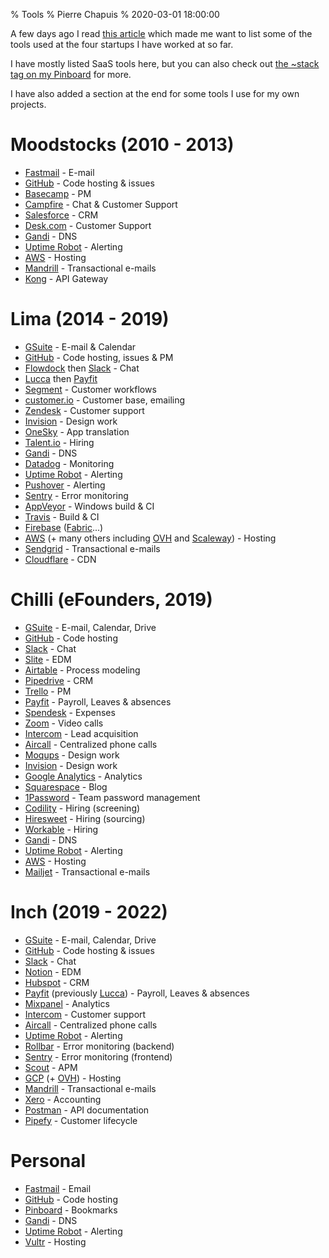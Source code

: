 % Tools
% Pierre Chapuis
% 2020-03-01 18:00:00

<!--@
  description = "Some tools I've used at various startups."
  updated = "2022-11-15 21:00:00"
-->

A few days ago I read [this article](https://acrossapp.com/blog/how-a-2-person-startup-already-uses-28-other-tools) which made me want to list some of the tools used at the four startups I have worked at so far.

I have mostly listed SaaS tools here, but you can also check out [the ~stack tag on my Pinboard](https://pinboard.in/u:catwell/t:~stack/) for more.

I have also added a section at the end for some tools I use for my own projects.

# Moodstocks (2010 - 2013)

- [Fastmail](https://www.fastmail.com) - E-mail
- [GitHub](https://github.com) - Code hosting & issues
- [Basecamp](https://basecamp.com) - PM
- [Campfire](https://basecamp.com/retired/campfire) - Chat & Customer Support
- [Salesforce](https://www.salesforce.com) - CRM
- [Desk.com](https://desk.com) - Customer Support
- [Gandi](https://gandi.net) - DNS
- [Uptime Robot](https://uptimerobot.com) - Alerting
- [AWS](https://aws.amazon.com) - Hosting
- [Mandrill](https://mandrillapp.com) - Transactional e-mails
- [Kong](https://konghq.com) - API Gateway

# Lima (2014 - 2019)

- [GSuite](https://gsuite.google.com) - E-mail & Calendar
- [GitHub](https://github.com) - Code hosting, issues & PM
- [Flowdock](https://www.flowdock.com) then [Slack](https://slack.com) - Chat
- [Lucca](https://www.lucca.fr) then [Payfit](https://payfit.com)
- [Segment](https://segment.com) - Customer workflows
- [customer.io](https://customer.io) - Customer base, emailing
- [Zendesk](https://www.zendesk.com) - Customer support
- [Invision](https://www.invisionapp.com) - Design work
- [OneSky](https://www.oneskyapp.com) - App translation
- [Talent.io](https://www.talent.io) - Hiring
- [Gandi](https://gandi.net) - DNS
- [Datadog](https://www.datadoghq.com) - Monitoring
- [Uptime Robot](https://uptimerobot.com) - Alerting
- [Pushover](https://pushover.net) - Alerting
- [Sentry](https://sentry.io) - Error monitoring
- [AppVeyor](https://www.appveyor.com) - Windows build & CI
- [Travis](https://travis-ci.com) - Build & CI
- [Firebase](https://firebase.google.com/) ([Fabric](https://get.fabric.io)...)
- [AWS](https://aws.amazon.com) (+ many others including [OVH](https://www.ovh.com) and [Scaleway](https://www.scaleway.com)) - Hosting
- [Sendgrid](https://sendgrid.com) - Transactional e-mails
- [Cloudflare](https://www.cloudflare.com) - CDN

# Chilli (eFounders, 2019)

- [GSuite](https://gsuite.google.com) - E-mail, Calendar, Drive
- [GitHub](https://github.com) - Code hosting
- [Slack](https://slack.com) - Chat
- [Slite](https://slite.com) - EDM
- [Airtable](https://airtable.com) - Process modeling
- [Pipedrive](https://www.pipedrive.com) - CRM
- [Trello](https://trello.com) - PM
- [Payfit](https://payfit.com) - Payroll, Leaves & absences
- [Spendesk](https://www.spendesk.com) - Expenses
- [Zoom](https://zoom.us) - Video calls
- [Intercom](https://www.intercom.com) - Lead acquisition
- [Aircall](https://aircall.io) - Centralized phone calls
- [Moqups](https://moqups.com) - Design work
- [Invision](https://www.invisionapp.com) - Design work
- [Google Analytics](https://analytics.google.com) - Analytics
- [Squarespace](https://www.squarespace.com) - Blog
- [1Password](https://1password.com) - Team password management
- [Codility](https://codility.com) - Hiring (screening)
- [Hiresweet](https://hiresweet.com) - Hiring (sourcing)
- [Workable](https://www.workable.com) - Hiring
- [Gandi](https://gandi.net) - DNS
- [Uptime Robot](https://uptimerobot.com) - Alerting
- [AWS](https://aws.amazon.com) - Hosting
- [Mailjet](https://www.mailjet.com) - Transactional e-mails

# Inch (2019 - 2022)

- [GSuite](https://gsuite.google.com) - E-mail, Calendar, Drive
- [GitHub](https://github.com) - Code hosting & issues
- [Slack](https://slack.com) - Chat
- [Notion](https://www.notion.so) - EDM
- [Hubspot](https://www.hubspot.fr) - CRM
- [Payfit](https://payfit.com) (previously [Lucca](https://www.lucca.fr)) - Payroll, Leaves & absences
- [Mixpanel](https://mixpanel.com) - Analytics
- [Intercom](https://www.intercom.com) - Customer support
- [Aircall](https://aircall.io) - Centralized phone calls
- [Uptime Robot](https://uptimerobot.com) - Alerting
- [Rollbar](https://rollbar.com) - Error monitoring (backend)
- [Sentry](https://sentry.io) - Error monitoring (frontend)
- [Scout](https://scoutapm.com) - APM
- [GCP](https://cloud.google.com) (+ [OVH](https://www.ovh.com)) - Hosting
- [Mandrill](https://mandrillapp.com) - Transactional e-mails
- [Xero](https://www.xero.com) - Accounting
- [Postman](https://www.postman.com) - API documentation
- [Pipefy](https://www.pipefy.com) - Customer lifecycle

# Personal

- [Fastmail](https://www.fastmail.com) - Email
- [GitHub](https://github.com) - Code hosting
- [Pinboard](https://pinboard.in) - Bookmarks
- [Gandi](https://gandi.net) - DNS
- [Uptime Robot](https://uptimerobot.com) - Alerting
- [Vultr](https://my.vultr.com) - Hosting

